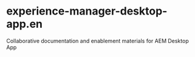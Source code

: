 # experience-manager-desktop-app.en

Collaborative documentation and enablement materials for AEM Desktop App